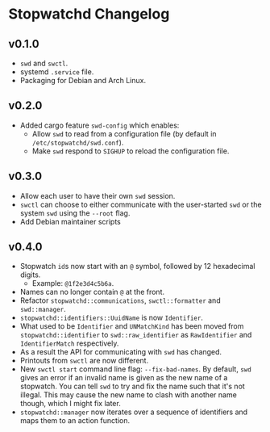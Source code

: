 # Stopwatchd Changelog

## v0.1.0

 - `swd` and `swctl`.
 - systemd `.service` file.
 - Packaging for Debian and Arch Linux.

## v0.2.0

 - Added cargo feature `swd-config` which enables:
   - Allow `swd` to read from a configuration file (by default in `/etc/stopwatchd/swd.conf`).
   - Make `swd` respond to `SIGHUP` to reload the configuration file.

## v0.3.0

 - Allow each user to have their own `swd` session.
 - `swctl` can choose to either communicate with the user-started `swd` or the system `swd` using the `--root` flag.
 - Add Debian maintainer scripts

## v0.4.0

 - Stopwatch `id`s now start with an `@` symbol, followed by 12 hexadecimal digits.
   - Example: `@1f2e3d4c5b6a`.
 - Names can no longer contain `@` at the front.
 - Refactor `stopwatchd::communications`, `swctl::formatter` and `swd::manager`.
 - `stopwatchd::identifiers::UuidName` is now `Identifier`.
 - What used to be `Identifier` and `UNMatchKind` has been moved from `stopwatchd::identifier` to `swd::raw_identifier` as `RawIdentifier` and `IdentifierMatch` respectively.
 - As a result the API for communicating with `swd` has changed.
 - Printouts from `swctl` are now different.
 - New `swctl start` command line flag: `--fix-bad-names`. By default, `swd` gives an error if an invalid name is given as the new name of a stopwatch. You can tell `swd` to try and fix the name such that it's not illegal. This may cause the new name to clash with another name though, which I might fix later.
 - `stopwatchd::manager` now iterates over a sequence of identifiers and maps them to an action function.
